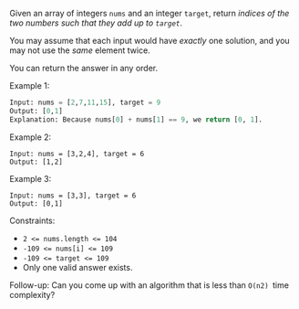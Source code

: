 Given an array of integers `nums` and an integer `target`, return *indices of the two numbers such that they add up to `target`*.

You may assume that each input would have *exactly* one solution, and you may not use the *same* element twice.

You can return the answer in any order.

Example 1:
```python
Input: nums = [2,7,11,15], target = 9
Output: [0,1]
Explanation: Because nums[0] + nums[1] == 9, we return [0, 1].
```
Example 2:
```
Input: nums = [3,2,4], target = 6
Output: [1,2]
```
Example 3:

```
Input: nums = [3,3], target = 6
Output: [0,1]
```

Constraints:

-   `2 <= nums.length <= 104`
-   `-109 <= nums[i] <= 109`
-   `-109 <= target <= 109`
-   Only one valid answer exists.

Follow-up: Can you come up with an algorithm that is less than `O(n2) `time complexity?